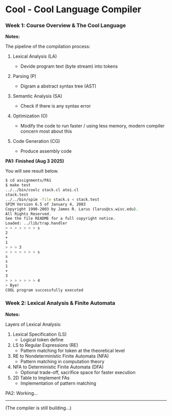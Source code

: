 # Cool - Cool Language Compiler

### Week 1: Course Overview & The Cool Language

**Notes:**

The pipeline of the compilation process:
1. Lexical Analysis (LA) 
   - Devide program text (byte stream) into tokens

2. Parsing (P)  
   - Digram a abstract syntax tree (AST)

3. Semantic Analysis (SA)  
   - Check if there is any syntax error

4. Optimization (O)        
   - Modify the code to run faster / using less memory, modern compiler concern most about this

5. Code Generation (CG)    
   - Produce assembly code 


**PA1: Finished (Aug 3 2025)**

You will see result below.

```sh
$ cd assignments/PA1
$ make test
../../bin/coolc stack.cl atoi.cl 
stack.test
../../bin/spim -file stack.s < stack.test
SPIM Version 6.5 of January 4, 2003
Copyright 1990-2003 by James R. Larus (larus@cs.wisc.edu).
All Rights Reserved.
See the file README for a full copyright notice.
Loaded: ../lib/trap.handler
> > > > > > > s
2
+
1
> > > 3
> > > > > > > s
s
s
1
+
3
> > > > > > > 4
> Bye!
COOL program successfully executed
```

### Week 2: Lexical Analysis & Finite Automata

**Notes:**

Layers of Lexical Analysis:
1. Lexical Specification (LS)                    
    - Logical token define
2. LS to Regular Expressions (RE)                
    - Pattern matching for token at the theoretical level
3. RE to Nondeterministic Finite Automata (NFA)  
    - Pattern matching in computation theory
4. NFA to Deterministic Finite Automata (DFA)    
    - Optional trade-off, sacrifice space for faster execution 
5. 2D Table to Implement FAs                     
    - Implementation of pattern matching

PA2: Working...

---

(The compiler is still building...)
